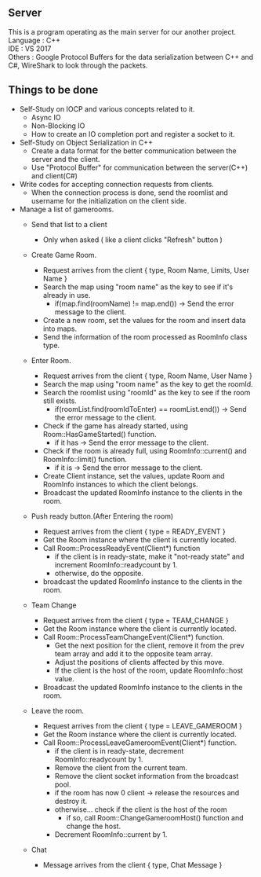 ## Server
This is a program operating as the main server for our another project.  
Language : C++  
IDE : VS 2017  
Others : Google Protocol Buffers for the data serialization between C++ and C#, WireShark to look through the packets.

## Things to be done
- Self-Study on IOCP and various concepts related to it.  
    - Async IO  
    - Non-Blocking IO  
    - How to create an IO completion port and register a socket to it.
- Self-Study on Object Serialization in C++
    - Create a data format for the better communication between the server and the client.
    - Use "Protocol Buffer" for communication between the server(C++) and client(C#)  
- Write codes for accepting connection requests from clients.
    - When the connection process is done, send the roomlist and username for the initialization on the client side.
- Manage a list of gamerooms.  
    - Send that list to a client  
        - Only when asked ( like a client clicks "Refresh" button )  
    - Create Game Room.
        - Request arrives from the client { type, Room Name, Limits, User Name }
        - Search the map using "room name" as the key to see if it's already in use.
            - if(map.find(roomName) != map.end()) -> Send the error message to the client.
        - Create a new room, set the values for the room and insert data into maps.
        - Send the information of the room processed as RoomInfo class type.
            
    - Enter Room.
        - Request arrives from the client { type, Room Name, User Name }
        - Search the map using "room name" as the key to get the roomId.
        - Search the roomlist using "roomId" as the key to see if the room still exists.
            - if(roomList.find(roomIdToEnter) == roomList.end()) -> Send the error message to the client.
        - Check if the game has already started, using Room::HasGameStarted() function.
            - if it has -> Send the error message to the client.
        - Check if the room is already full, using RoomInfo::current() and RoomInfo::limit() function.
            - if it is -> Send the error message to the client.
        - Create Client instance, set the values, update Room and RoomInfo instances to which the client belongs.
        - Broadcast the updated RoomInfo instance to the clients in the room.
            
    - Push ready button.(After Entering the room)
        - Request arrives from the client { type = READY_EVENT }
        - Get the Room instance where the client is currently located.
        - Call Room::ProcessReadyEvent(Client*) function
            - if the client is in ready-state, make it "not-ready state" and increment RoomInfo::readycount by 1.
            - otherwise, do the opposite.
        - broadcast the updated RoomInfo instance to the clients in the room.
    - Team Change
        - Request arrives from the client { type = TEAM_CHANGE }
        - Get the Room instance where the client is currently located.
        - Call Room::ProcessTeamChangeEvent(Client*) function.
            - Get the next position for the client, remove it from the prev team array and add it to the opposite team array.
            - Adjust the positions of clients affected by this move.
            - If the client is the host of the room, update RoomInfo::host value.
        - Broadcast the updated RoomInfo instance to the clients in the room.
    - Leave the room.
        - Request arrives from the client { type = LEAVE_GAMEROOM }
        - Get the Room instance where the client is currently located.
        - Call Room::ProcessLeaveGameroomEvent(Client*) function.
            - if the client is in ready-state, decrement RoomInfo::readycount by 1.
            - Remove the client from the current team.
            - Remove the client socket information from the broadcast pool.
            - if the room has now 0 client -> release the resources and destroy it.
            - otherwise... check if the client is the host of the room
                - if so, call Room::ChangeGameroomHost() function and change the host.
            - Decrement RoomInfo::current by 1.
    - Chat
        - Message arrives from the client { type, Chat Message }
